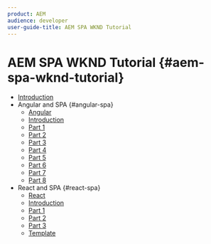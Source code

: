 ```yaml
---
product: AEM
audience: developer
user-guide-title: AEM SPA WKND Tutorial
---
```


# AEM SPA WKND Tutorial {#aem-spa-wknd-tutorial}

+ [Introduction](getting-started-spa-wknd-tutorial-develop.md)
+ Angular and SPA {#angular-spa}
  + [Angular](angular/angular.md)
  + [Introduction](angular/chapter-0.md)
  + [Part 1](angular/chapter-1.md)
  + [Part 2](angular/chapter-2.md)
  + [Part 3](angular/chapter-3.md)
  + [Part 4](angular/chapter-4.md)
  + [Part 5](angular/chapter-5.md)
  + [Part 6](angular/chapter-6.md)
  + [Part 7](angular/chapter-7.md)
  + [Part 8](angular/chapter-8.md)
+ React and SPA {#react-spa}
  + [React](react/react.md)
  + [Introduction](react/chapter-0.md)
  + [Part 1](react/chapter-1.md)
  + [Part 2](react/chapter-2.md)
  + [Part 3](react/chapter-3.md)
  + [Template](react/template.md)
